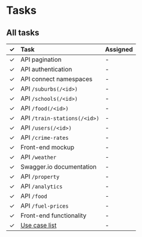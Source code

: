 # Tasks

## All tasks

&#10003; | Task | Assigned 
:---: | :--- | :---
&#10003; | API pagination | -
&#10003; | API authentication |  -
&#10003; | API connect namespaces |  -
&#10003; | API `/suburbs(/<id>)` | -
&#10003; | API `/schools(/<id>)` | -
&#10003; | API `/food(/<id>)` | -
&#10003; | API `/train-stations(/<id>)` | -
&#10003; | API `/users(/<id>)` |  -
&#10003; | API `/crime-rates` | -
&#10003; | Front-end mockup |  -
&#10003; | API `/weather` | -
&#10003; | Swagger.io documentation |  -
&#10003; | API `/property` | -
&#10003; | API `/analytics` | -
&#10003; | API `/food` | -
&#10003; | API `/fuel-prices` | -  
&#10003; | Front-end functionality | -  
&#10003; | [Use case list](use-cases.md) | -
